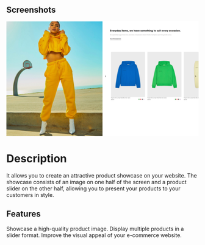 
## Screenshots  
![Screenshot](screenshot.jpg)  


# Description

It allows you to create an attractive product showcase on your website. The showcase consists of an image on one half of the screen and a product slider on the other half, allowing you to present your products to your customers in style.

## Features 

Showcase a high-quality product image.
Display multiple products in a slider format.
Improve the visual appeal of your e-commerce website.
